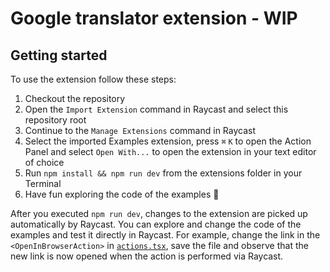 
# Google translator extension - WIP

## Getting started

To use the extension follow these steps:
1. Checkout the repository
2. Open the `Import Extension` command in Raycast and select this repository root
3. Continue to the `Manage Extensions` command in Raycast
4. Select the imported Examples extension, press `⌘` `K` to open the Action Panel and select `Open With...` to open the extension in your text editor of choice
5. Run `npm install && npm run dev` from the extensions folder in your Terminal
6. Have fun exploring the code of the examples 🎉

After you executed `npm run dev`, changes to the extension are picked up automatically by Raycast. You can explore and change the code of the examples and test it directly in Raycast. For example, change the link in the `<OpenInBrowserAction>` in [`actions.tsx`](src/actions.tsx), save the file and observe that the new link is now opened when the action is performed via Raycast.
